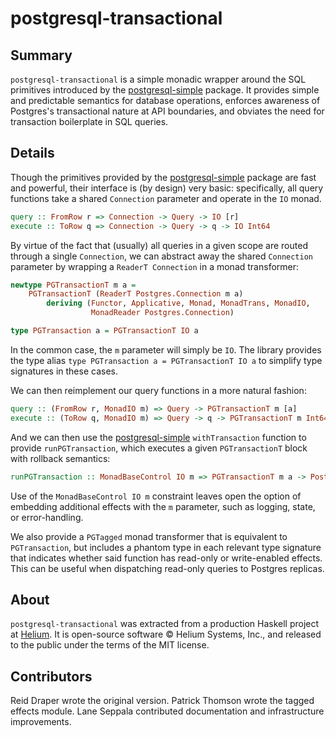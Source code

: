 # postgresql-transactional

## Summary

`postgresql-transactional` is a simple monadic wrapper around the SQL
primitives introduced by the [postgresql-simple][psqls] package. It provides
simple and predictable semantics for database operations, enforces awareness of
Postgres's transactional nature at API boundaries, and obviates the need for
transaction boilerplate in SQL queries.

## Details

Though the primitives provided by the [postgresql-simple][psqls] package are
fast and powerful, their interface is (by design) very basic: specifically, all
query functions take a shared `Connection` parameter and operate in the `IO`
monad. 

```haskell
query :: FromRow r => Connection -> Query -> IO [r]
execute :: ToRow q => Connection -> Query -> q -> IO Int64
```

By virtue of the fact that (usually) all queries in a given scope are routed
through a single `Connection`, we can abstract away the shared `Connection`
parameter by wrapping a `ReaderT Connection` in a monad transformer:

```haskell
newtype PGTransactionT m a =
    PGTransactionT (ReaderT Postgres.Connection m a)
        deriving (Functor, Applicative, Monad, MonadTrans, MonadIO,
                  MonadReader Postgres.Connection)

type PGTransaction a = PGTransactionT IO a
```

In the common case, the `m` parameter will simply be `IO`. The library provides
the type alias `type PGTransaction a = PGTransactionT IO a` to simplify type
signatures in these cases.

We can then reimplement our query functions in a more natural fashion:

```haskell
query :: (FromRow r, MonadIO m) => Query -> PGTransactionT m [a]
execute :: (ToRow q, MonadIO m) => Query -> q -> PGTransactionT m Int64
```

And we can then use the [postgresql-simple][psqls] `withTransaction` function
to provide `runPGTransaction`, which executes a given `PGTransactionT` block
with rollback semantics:

```haskell
runPGTransaction :: MonadBaseControl IO m => PGTransactionT m a -> Postgres.Connection -> m a
```

Use of the `MonadBaseControl IO m` constraint leaves open the option of
embedding additional effects with the `m` parameter, such as logging, state, or
error-handling.

We also provide a `PGTagged` monad transformer that is equivalent to `PGTransaction`, but includes 
a phantom type in each relevant type signature that indicates whether said function has read-only 
or write-enabled effects. This can be useful when dispatching read-only queries to Postgres replicas.

## About

`postgresql-transactional` was extracted from a production Haskell project at
[Helium][helium]. It is open-source software &copy; Helium Systems, Inc., and
released to the public under the terms of the MIT license.

[psqls]: https://github.com/lpsmith/postgresql-simple
[helium]: https://www.helium.com

## Contributors

Reid Draper wrote the original version. Patrick Thomson wrote the tagged effects module. Lane Seppala contributed documentation and infrastructure improvements.
